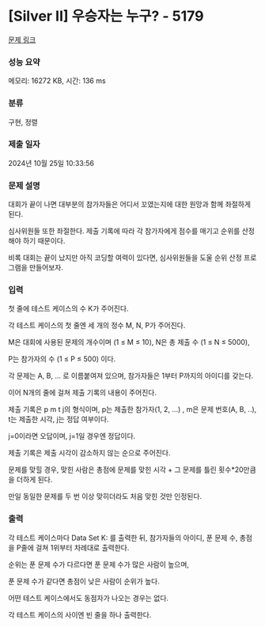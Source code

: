 # [Silver II] 우승자는 누구? - 5179 

[문제 링크](https://www.acmicpc.net/problem/5179) 

### 성능 요약

메모리: 16272 KB, 시간: 136 ms

### 분류

구현, 정렬

### 제출 일자

2024년 10월 25일 10:33:56

### 문제 설명

<p>대회가 끝이 나면 대부분의 참가자들은 어디서 꼬였는지에 대한 원망과 함께 좌절하게 된다.</p>

<p>심사위원들 또한 좌절한다. 제출 기록에 따라 각 참가자에게 점수를 매기고 순위를 산정해야 하기 때문이다.</p>

<p>비록 대회는 끝이 났지만 아직 코딩할 여력이 있다면, 심사위원들을 도울 순위 산정 프로그램을 만들어보자.</p>

### 입력 

 <p>첫 줄에 테스트 케이스의 수 K가 주어진다.</p>

<p>각 테스트 케이스의 첫 줄엔 세 개의 정수 M, N, P가 주어진다.</p>

<p>M은 대회에 사용된 문제의 개수이며 (1 ≤ M ≤ 10), N은 총 제출 수 (1 ≤ N ≤ 5000),</p>

<p>P는 참가자의 수 (1 ≤ P ≤ 500) 이다.</p>

<p>각 문제는 A, B, ... 로 이름붙여져 있으며, 참가자들은 1부터 P까지의 아이디를 갖는다.</p>

<p>이어 N개의 줄에 걸쳐 제출 기록의 내용이 주어진다.</p>

<p>제출 기록은 p m t j의 형식이며, p는 제출한 참가자(1, 2, ...) , m은 문제 번호(A, B, ..), t는 제출한 시각, j는 정답 여부이다.</p>

<p>j=0이라면 오답이며, j=1일 경우엔 정답이다.</p>

<p>제출 기록은 제출 시각이 감소하지 않는 순으로 주어진다.</p>

<p>문제를 맞힐 경우, 맞힌 사람은 총점에 문제를 맞힌 시각 + 그 문제를 틀린 횟수*20만큼을 더하게 된다.</p>

<p>만일 동일한 문제를 두 번 이상 맞히더라도 처음 맞힌 것만 인정된다.</p>

### 출력 

 <p>각 테스트 케이스마다 Data Set K: 를 출력한 뒤, 참가자들의 아이디, 푼 문제 수, 총점을 P줄에 걸쳐 1위부터 차례대로 출력한다.</p>

<p>순위는 푼 문제 수가 다르다면 푼 문제 수가 많은 사람이 높으며,</p>

<p>푼 문제 수가 같다면 총점이 낮은 사람이 순위가 높다.</p>

<p>어떤 테스트 케이스에서도 동점자가 나오는 경우는 없다.</p>

<p>각 테스트 케이스의 사이엔 빈 줄을 하나 출력한다.</p>

